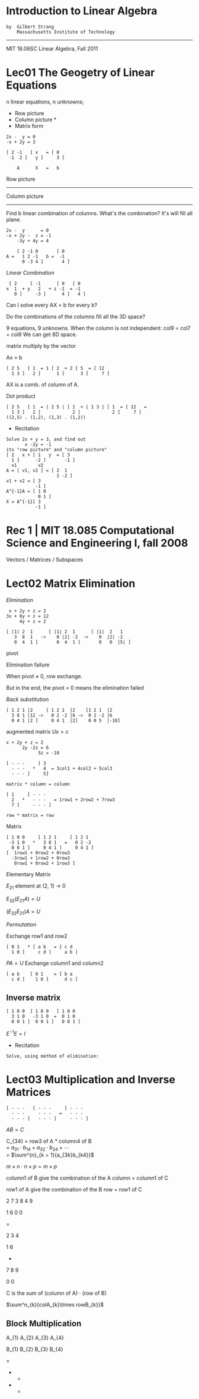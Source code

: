 # Introduction to Linear Algebra

	by	Gilbert Strang
		Massachusetts Institute of Technology
---
MIT 18.06SC Linear Algebra, Fall 2011
# Lec01 The Geogetry of Linear Equations

n linear equations, n unknowns;
- Row picture
- Column picture *
- Matrix form
  
```
2x -  y = 0		
-x + 2y = 3    

[ 2 -1   [ x   = [ 0
 -1  2 ]   y ]     3 ]

    A      X   =   b
```
<!-- <iframe src="https://www.geogebra.org/calculator/barfggqy?embed" width="800" height="600" allowfullscreen style="border: 1px solid #e4e4e4;border-radius: 4px;" frameborder="0"></iframe> -->

Row picture

---

<!-- <iframe src="https://www.geogebra.org/calculator/twzn2dwj?embed" width="800" height="600" allowfullscreen style="border: 1px solid #e4e4e4;border-radius: 4px;" frameborder="0"></iframe> -->


Column picture

---

Find b linear combination of columns.
What's the combination?
It's will fill all plane.

```
2x -  y      = 0
-x + 2y -  z = -1
    -3y + 4y = 4

    [ 2 -1 0       [ 0  
A =   1 2 -1   b =  -1  
      0 -3 4 ]       4 ]  
```
$Linear\ Combination$

```
 [ 2     [ -1      [ 0   [ 0
x  1  + y   2   + z -1  = -1
   0 ]     -3 ]      4 ]   4 ]
```


Can I solve every AX = b for every b?

Do the combinations of the columns fill all the 3D space?

9 equations, 9 unknowns.
When the column is not independent: col9 = col7 + col8
We can get 8D space.

matrix multiply by the vector

Ax = b 
```
[ 2 5   [ 1  = 1 [ 2  + 2 [ 5  = [ 12
  1 3 ]   2 ]      1 ]      3 ]     7 ]
```
AX is a comb. of column of A.

Dot product
```
[ 2 5   [ 1  = | 2 5 | [ 1  + | 1 3 | [ 1  = [ 12   =
  1 3 ]   2 ]            2 ]            2 ]     7 ] 
((2,5) . (1,2), (1,3) . (1,2))
```

* Recitation
```
Solve 2x + y = 3, and find out
       x -2y = -1
its "row picture" and "column picture"
[ 2   x + [ 1   y  = [ 3
  1 ]      -2 ]       -1 ]
  v1        v2
A = [ v1, v2 ] = [ 2  1
                   1 -2 ]
v1 + v2 = [ 3
           -1 ]
A^{-1}A = [ 1 0
            0 1 ]
X = A^{-1}[ 3
           -1 ]
```

# Rec 1 | MIT 18.085 Computational Science and Engineering I, fall 2008
Vectors / Matrices / Subspaces

# Lect02 Matrix Elimination

$Elimination$
```
 x + 2y + z = 2
3x + 8y + z = 12
	 4y + z = 2	
	
[ |1| 2  1      [ |1| 2  1      [ |1|  2   1
   3  8  1   ->    0 |2| -2  ->    0  |2| -2
   0  4  1 ]       0  4  1 ]       0   0  |5| ]
```
pivot

Elimination failure

When pivot $\neq$ 0, row exchange.

But in the end, the pivot = 0 means the elimination failed

$Back\ substitution$
```
[ 1 2 1 |2     [ 1 2 1  |2    [1 2 1  |2
  3 8 1 |12 ->   0 2 -2 |6 ->  0 2 -2 |6
  0 4 1 |2 ]     0 4 1  |2]    0 0 5  |-10]
```
augmented matrix $Ux = c$
```
x + 2y + z = 2
	  2y -2z = 6
		    5z = -10

[ - - -     [ 3
  - - -   *   4  = 3col1 + 4col2 + 5col3
  - - - ]     5]

matrix * column = column

[ 1     [ - - -
  2   *   - - -   = 1row1 + 2row2 + 7row3
  7 ]     - - - ]

row * matrix = row
```

Matrix
```
[ 1 0 0     [ 1 2 1     [ 1 2 1
 -3 1 0   *   3 8 1   =   0 2 -2
  0 0 1 ]     0 4 1 ]     0 4 1 ]
[  1row1 + 0row2 + 0row3
  -3row1 + 1row2 + 0row3
   0row1 + 0row2 + 1row3 ]
```

Elementary Matrix

$E_{21}$ element at (2, 1) -> 0

$E_{32}(E_{21}A) = U$

$(E_{32}E_{21})A = U$ 

$Permutation$

Exchange row1 and row2
```
[ 0 1   * [ a b   = [ c d 
  1 0 ]     c d ]     a b ]
```
$PA = U$
Exchange column1 and column2
```
[ a b    [ 0 1    = [ b a
  c d ]    1 0 ]      d c ]
```
## Inverse matrix
```
[ 1 0 0  [ 1 0 0   [ 1 0 0
  3 1 0   -3 1 0  =  0 1 0
  0 0 1	]  0 0 1 ]   0 0 1 ]
```
$E^{-1}E = I$
* Recitation
```
Solve, using method of elimination:

```
# Lect03 Multiplication and Inverse Matrices

```
[ - - -   [ - - -     [ - - -
  - - -     - - -   =   - - -
  - - - ]   - - - ]     - - - ]

```
$AB = C$


C_{34}  = row3 of A * column4 of B  
        = $a_{31}\cdot b_{14} + a_{32}\cdot b_{24} + \cdots$  
        = $\sum^{n}_{k = 1}{a_{3k}b_{k4}}$

$m\times n \cdot n \times p = m \times p$

column1 of B give the combination of the A column = column1 of C

row1 of A give the combination of the B row = row1 of C



2 7 
3 8 
4 9


1 6
0 0


=


2 
3 
4


1 6	


+


7 
8 
9


0 0	



C is the sum of (column of A) $\cdot$ (row of B)

$\sum^n_{k}{colA_{k}\times rowB_{k}}$

## Block Multiplication



A_{1} A_{2}
A_{3} A_{4}	



B_{1} B_{2}
B_{3} B_{4}	


=


- -
- -	

